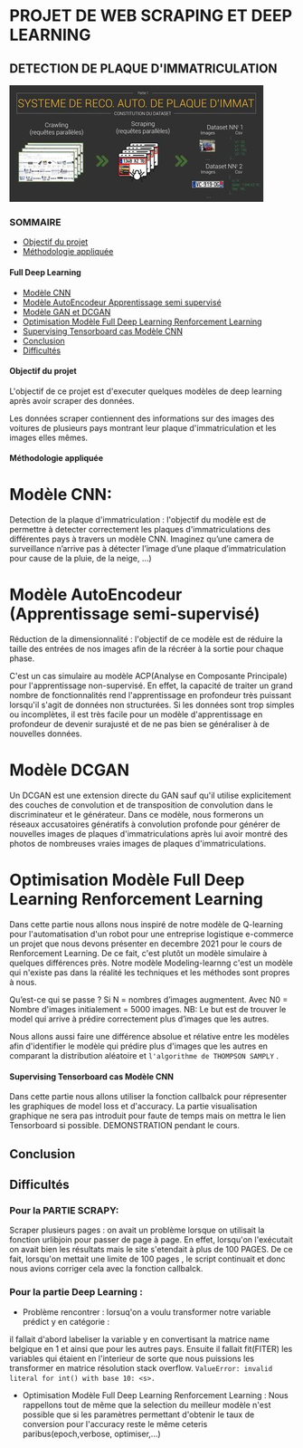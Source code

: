 # PROJET DE WEB SCRAPING ET DEEP LEARNING
## DETECTION DE PLAQUE D'IMMATRICULATION
![Cchéma global du projet](./img/img1.jpg)
### SOMMAIRE
  - [Objectif du projet](#Objectif-du-projet)
  - [Méthodologie appliquée](#Méthodologie-appliquée)
  #### Full Deep Learning
  - [Modèle CNN](#Modèle-CNN)
  - [Modèle AutoEncodeur Apprentissage semi supervisé](#Modèle-AutoEncodeur-Apprentissage-semi-supervisé)
  - [Modèle GAN et DCGAN](#Modèle-GAN-et-DCGAN)
  - [Optimisation Modèle Full Deep Learning Renforcement Learning](#Optimisation-Modèle-Full-Deep-Learning-Renforcement-Learning)
  - [Supervising Tensorboard cas Modèle CNN](#Supervising-Tensorboard-cas-Modèle-CNN)
  - [Conclusion](#Conclusion)
  - [Difficultés](#Difficultés)

#### Objectif du projet

L'objectif de ce projet est d'executer quelques modèles de deep learning après avoir scraper des données.

Les données scraper contiennent des informations sur des images des voitures de plusieurs pays montrant leur plaque d'immatriculation et les images elles mêmes.


#### Méthodologie appliquée

# Modèle CNN:

Detection de la plaque d'immatriculation : l'objectif du modèle est de permettre à detecter correctement les plaques d'immatriculations des différentes pays à travers un modèle CNN.
Imaginez qu’une camera de surveillance n’arrive pas à détecter l’image d’une plaque d’immatriculation pour cause de la pluie, de la neige, …)


# Modèle AutoEncodeur (Apprentissage semi-supervisé)

Réduction de la dimensionnalité : l'objectif de ce modèle est de réduire la taille des entrées de nos images afin de la récréer à la sortie pour chaque phase.

C'est un cas simulaire au modèle ACP(Analyse en Composante Principale) pour l'apprentissage non-supervisé.
En effet, la capacité de traiter un grand nombre de fonctionnalités rend l'apprentissage en profondeur très puissant lorsqu'il s'agit de données non structurées.
Si les données sont trop simples ou incomplètes, il est très facile pour un modèle d'apprentissage en profondeur de devenir surajusté et de ne pas bien se généraliser à de nouvelles données.  

# Modèle DCGAN
Un DCGAN est une extension directe du GAN sauf qu'il utilise explicitement des couches de convolution et de transposition de convolution dans le discriminateur et le générateur.
Dans ce modèle, nous formerons un réseaux accusatoires génératifs à convolution profonde pour générer de nouvelles images de plaques d'immatriculations après lui avoir montré des photos de nombreuses vraies images de plaques d'immatriculations.

# Optimisation Modèle Full Deep Learning Renforcement Learning

Dans cette partie nous allons nous inspiré de notre modèle de Q-learning pour l'automatisation d'un robot pour une entreprise logistique e-commerce un projet que nous devons présenter en decembre 2021 pour le cours de Renforcement Learning. 
De ce fait, c'est plutôt un modèle simulaire à quelques différences près.
Notre modèle Modeling-learnng c'est un modèle qui n'existe pas dans la réalité les techniques et les méthodes sont propres à nous.

Qu’est-ce qui se passe ? Si N = nombres d’images augmentent. Avec N0 = Nombre d'images initialement = 5000 images.
NB: Le but est de trouver le model qui arrive à prédire correctement plus d’images que les autres. 

Nous allons aussi faire une différence absolue et rélative entre les modèles afin d'identifier le modèle qui prédire plus d'images que les autres en comparant la distribution aléatoire et `l'algorithme de THOMPSON SAMPLY` .


#### Supervising Tensorboard cas Modèle CNN

Dans cette partie nous allons utiliser la fonction callbalck pour répresenter les graphiques de model loss et d'accuracy.
La partie visualisation graphique ne sera pas introduit pour faute de temps mais on mettra le lien Tensorboard si possible.
DEMONSTRATION pendant le cours. 

## Conclusion



## Difficultés 

### Pour la PARTIE SCRAPY:

Scraper plusieurs pages : on avait un problème lorsque on utilisait la fonction urlibjoin pour passer de page à page. En effet, lorsqu'on l'exécutait on avait bien les résultats mais le site s'etendait à plus de 100 PAGES.
De ce fait, lorsqu'on mettait une limite de 100 pages , le script continuait et donc nous avions corriger cela avec la fonction callbalck. 

### Pour la partie Deep Learning :

* Problème rencontrer : lorsuq'on a voulu transformer notre variable prédict y en catégorie :

il fallait d'abord labeliser la variable y en convertisant la matrice name belgique en 1 et ainsi que pour les autres pays. Ensuite il fallait fit(FITER) les variables qui étaient en l'interieur de sorte que nous puissions les transformer en matrice résolution stack overflow.
 `ValueError: invalid literal for int() with base 10: <s>.`

* Optimisation Modèle Full Deep Learning Renforcement Learning : Nous rappellons tout de même que la selection du meilleur modèle n'est possible que si les paramètres permettant d'obtenir le taux de conversion pour l'accuracy reste le même ceteris paribus(epoch,verbose, optimiser,...)
  


